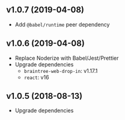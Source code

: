 ## v1.0.7 (2019-04-08)

- Add `@babel/runtime` peer dependency

## v1.0.6 (2019-04-08)

- Replace Noderize with Babel/Jest/Prettier
- Upgrade dependencies
  - `braintree-web-drop-in`: v1.17.1
  - `react`: v16

## v1.0.5 (2018-08-13)

- Upgrade dependencies
